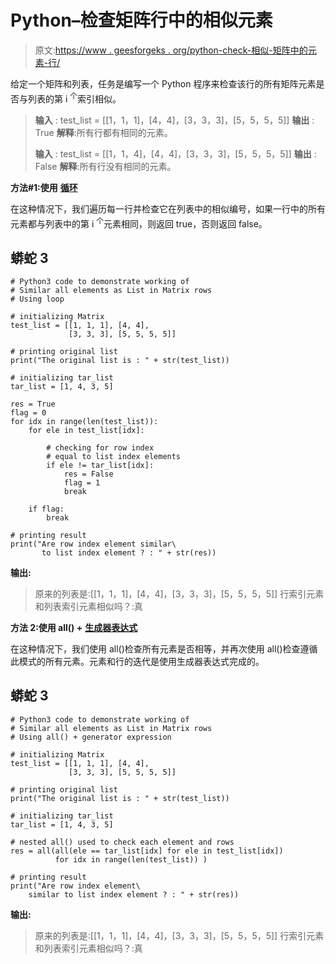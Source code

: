 # Python–检查矩阵行中的相似元素

> 原文:[https://www . geesforgeks . org/python-check-相似-矩阵中的元素-行/](https://www.geeksforgeeks.org/python-check-similar-elements-in-matrix-rows/)

给定一个矩阵和列表，任务是编写一个 Python 程序来检查该行的所有矩阵元素是否与列表的第 i <sup>个</sup>索引相似。

> **输入** : test_list = [[1，1，1]，[4，4]，[3，3，3]，[5，5，5，5]]
> **输出** : True
> **解释**:所有行都有相同的元素。
> 
> **输入** : test_list = [[1，1，4]，[4，4]，[3，3，3]，[5，5，5，5]]
> **输出** : False
> **解释**:所有行没有相同的元素。

**方法#1:使用** [**循环**](https://www.geeksforgeeks.org/loops-in-python/)

在这种情况下，我们遍历每一行并检查它在列表中的相似编号，如果一行中的所有元素都与列表中的第 i <sup>个</sup>元素相同，则返回 true，否则返回 false。

## 蟒蛇 3

```
# Python3 code to demonstrate working of
# Similar all elements as List in Matrix rows
# Using loop

# initializing Matrix
test_list = [[1, 1, 1], [4, 4],
             [3, 3, 3], [5, 5, 5, 5]]

# printing original list
print("The original list is : " + str(test_list))

# initializing tar_list 
tar_list = [1, 4, 3, 5]

res = True
flag = 0
for idx in range(len(test_list)):
    for ele in test_list[idx]:

        # checking for row index 
        # equal to list index elements 
        if ele != tar_list[idx]:
            res = False 
            flag = 1
            break

    if flag:
        break

# printing result
print("Are row index element similar\
       to list index element ? : " + str(res))
```

**输出:**

> 原来的列表是:[[1，1，1]，[4，4]，[3，3，3]，[5，5，5，5]]
> 行索引元素和列表索引元素相似吗？:真

**方法 2:使用 all() +** [**生成器表达式**](https://www.geeksforgeeks.org/generator-expressions/)

在这种情况下，我们使用 all()检查所有元素是否相等，并再次使用 all()检查遵循此模式的所有元素。元素和行的迭代是使用生成器表达式完成的。

## 蟒蛇 3

```
# Python3 code to demonstrate working of
# Similar all elements as List in Matrix rows
# Using all() + generator expression

# initializing Matrix
test_list = [[1, 1, 1], [4, 4],
             [3, 3, 3], [5, 5, 5, 5]]

# printing original list
print("The original list is : " + str(test_list))

# initializing tar_list 
tar_list = [1, 4, 3, 5]

# nested all() used to check each element and rows
res = all(all(ele == tar_list[idx] for ele in test_list[idx])
          for idx in range(len(test_list)) )

# printing result
print("Are row index element\
    similar to list index element ? : " + str(res))
```

**输出:**

> 原来的列表是:[[1，1，1]，[4，4]，[3，3，3]，[5，5，5，5]]
> 行索引元素和列表索引元素相似吗？:真